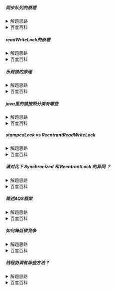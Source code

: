 
##### 同步队列的原理

<details>
    <summary>
        解题思路
    </summary>
1、jdk提供的不依赖操作系统函数的锁实现
2、锁分类

</details>
<details>
    <summary>
        百度百科
    </summary><br>

1. 队列同步器是JUC下的一个抽象同步组建，类似synchonized
2. AQS内部使用CAS操作一个状态属性实现共享或者互斥锁
3. AQS内部通过一个维护一个先进先出队列记录排队中的线程，通过控制进入队列的时机可以实现公平或者非公平锁
4. AQS提供超时阻塞方法，可以实现超时锁
5. 依靠AQS 这种同步能力，JUC下提供了Lock的实现

</details>

##### readWriteLock的原理

<details>
    <summary>
        解题思路
    </summary>



</details>
<details>
    <summary>
        百度百科
    </summary><br>

1. 读写锁分为共享锁和互斥锁，两个锁依赖同一个AQS实现的
2. 在互斥锁的实现中，加锁时 状态位只能 从 0 变为 1
3. 在共享锁的实现中，加锁时 状态位可以大于1
4. 在互斥锁加锁时，会记录写锁的线程，如果写锁加锁中，读锁也是被阻塞的。

</details>

##### 乐观锁的原理

<details>
    <summary>
        解题思路
    </summary>



</details>
<details>
    <summary>
        百度百科
    </summary><br>
1、 乐观锁的实现依赖的是版本号
2、 首先维护一个volatile变量记录版本号，不管什么类型的锁，每次加解锁时都会增加版本号
3、 当然java提供的stampLock会复杂的很多。它使用一个long类型属性，同时记录了读写锁状态、读锁个数以及版本号
</details>


##### java里的锁按照分类有哪些

<details>
    <summary>
        解题思路
    </summary>
    <br>
    类别 和 锁的实现是有区别的。不要直接说：synchronized & lock 。格局小了。
</details>
<details>
    <summary>
        百度百科
    </summary>
    <br>
在Java中，锁可以根据其实现方式、使用场景、特性等进行分类。以下是一些常见的分类方式：

1. 按照实现方式：
    * 乐观锁（Optimistic Locking）：这种锁假设冲突不经常发生，因此它总是尝试去完成操作，如果失败则进行重试，直到成功为止。乐观锁通常通过版本号或时间戳等机制来实现。
    * 悲观锁（Pessimistic Locking）：这种锁假设冲突经常发生，因此它一开始就尝试去阻止任何的冲突发生。悲观锁通常会锁定数据，直到数据被完全访问完毕。
    * 读写锁（Read-Write Lock）：这种锁允许多个线程同时读取数据，但在写入数据时只允许一个线程进行。读写锁通常用于提高并发性能，特别是在读操作远多于写操作的情况下。
2. 按照使用场景：
    * 共享锁（Shared Lock）：这种锁允许多个线程共享对某个资源的访问权。
    * 独占锁（Exclusive Lock）：这种锁只允许一个线程独占对某个资源的访问权。
3. 按照特性：
    * 可重入锁（Reentrant Lock）：这种锁可以被同一个线程多次获取，只要在每次获取后也对其进行释放。
    * 公平锁（Fair Lock）：这种锁按照线程获取锁的顺序来分配访问权，即先来先得。
    * 非公平锁（Non-Fair Lock）：这种锁不保证按照线程获取锁的顺序来分配访问权，可能会存在“饥饿”问题。
4. 按照是否可中断：
    * 可中断锁（Interruptible Lock）：这种锁可以被中断，如果线程在持有锁的过程中收到了中断信号，它可以选择释放锁。
    * 不可中断锁（Uninterruptible Lock）：这种锁不可以被中断，即使线程在持有锁的过程中收到了中断信号，它也不能释放锁。
5. 按照是否可被非安全代码获取：
    * 可被非安全代码获取的锁：这种类型的锁可以被Java的非安全代码获取和释放。
    * 不可被非安全代码获取的锁：这种类型的锁不能被Java的非安全代码获取和释放，只能通过Java的安全代码获取和释放。
6. 按照是否与try-lock结构关联：
    * 与try-lock结构关联的锁：这种类型的锁必须与try-lock结构一起使用，以便于在持有锁的过程中处理异常情况。
    * 不与try-lock结构关联的锁：这种类型的锁不需要与try-lock结构一起使用，可以单独使用。
</details>

##### stampedLock vs ReentrantReadWriteLock

<details>
    <summary>
        解题思路
    </summary><br>

    锁的分类上进行区别分析
</details>
<details>
    <summary>
        百度百科
    </summary>

* 可重入性： ReentrantReadWriteLock.write 可重入，而StampedLock.write 不可重入
    * ReentrantReadWriteLock同一线程可先加写锁再加读锁，StampedLock不可以
* 公平性： ReentrantReadWriteLock 可选择公平或者不公平，而StampedLock只是相对公平
* 乐观/悲观： StampedLock 可以用作乐观锁的实现
* 性能上： 读写锁并发时，如果锁的粒度较小，StampedLock的循环CAS可以有效的减少上下文切换的次数，但是循环CAS也会对CPU造成浪费
</details>

##### 请对比下 Synchronized 和 ReentrantLock 的异同 ？

<details>
    <summary>
        解题思路
    </summary>

        从锁分类说起，分析reetrantLock和Synchronized各自的优势

</details>
<details>
    <summary>
        百度百科
    </summary><br>

* 使用上：
    * ReentrantLock 必须手动获取与释放锁， 不需要手动释放和开启锁；
    * ReentrantLock 只适用于代码块锁，而synchronized 可用于修饰方法、代码块等；
    * 所以 synchronized 图一个简单
* 特性上：
    * ReentrantLock 可设置超时时间
    * ReentrantLock 可响应中断
    * ReentrantLock 可自由选择公平锁还是非公平锁
* 性能上：
    * jdk6 引入锁升级后，不好说优劣
        1. 在synchronized轻量级锁前，synchronized优
        2. 在synchronized进入重量级锁前，不相上下
        3. 在synchronized进入重量级锁以后，lock优
</details>

##### 简述AQS框架

<details>
    <summary>
        解题思路
    </summary>

        和监视器类比就实现锁的关键组成部分和关键方法解析
       组成：1. 锁状态管理。2. 等待队列 3. 阻塞队列 condition 内部
       行为: 1. 加锁 2. 解锁 包含 可超时，可中断，共享方式 等特性
</details>
<details>
    <summary>
        百度百科
    </summary><br>

AQS是一种队列同步器。它是一个抽象的队列同步器，通过维护一个共享资源状态和一个先进先出（FIFO）的线程等待队列来实现一个多线程访问共享资源的同步框架。
1. 同步控制器
    * AQS内部定义了一个int类型状态属性，利用Unsafe的cms操作实现状态同步
    * 利用该int类型属性，可实现`共享模式和独占模式`。比如lock的读锁和写锁
    * 对外提供acquire 和 release 方法用于控制同步状态
2. 队列
    * AQS内部自行实现了一个FIFO的双向链表，用于存储处于阻塞状态的线程
    * 线程的阻塞利用LockSupport的park实现
</details>

##### 如何降低锁竞争

<details>
    <summary>
        解题思路
    </summary>

        锁的意义就是解决共享资源的同时访问，其实就是降低同时访问的共享资源的频率以及减少占用共享资源的时长
        1. 缩小粒度 ： 分段
        2. 细化锁   ： 读写分离
        3. 优化锁   ： 无锁结构

</details>
<details>
    <summary>
        百度百科
    </summary><br>

1. 缩小锁粒度：将锁的范围缩小，尽可能减少锁的竞争。例如，使用分段锁或分离锁，或者将共享资源分解为更小的单元，每个单元分配一个独立的锁。
2. 使用读写锁：读写锁是一种特殊类型的锁，允许多个线程同时读取共享资源，但只允许一个线程写入。这可以减少读锁的竞争，因为多个线程可以同时持有读锁。
3. 使用信号量或其他同步原语：使用信号量或其他同步原语来控制对共享资源的访问。这样可以避免使用锁，减少锁竞争。
4. 优化线程调度：通过优化线程调度，减少线程间的竞争。例如，使用饥饿预防策略，确保低优先级线程也能获得资源。
5. 减少共享资源：尽可能减少共享资源的数量，降低锁竞争的可能性。例如，将共享资源分解为更小的单元，每个单元分配一个独立的锁。
6. 避免不必要的锁操作：尽可能减少使用锁的次数和时长。例如，尽量使用非阻塞的读、写操作，而不是使用锁来保证线程安全。
7. 使用无锁数据结构：无锁数据结构是一种不需要使用锁的数据结构，可以避免锁竞争。例如，使用原子操作来实现并发控制。
</details>

##### 线程协调有那些方法？

<details>
    <summary>
        解题思路
    </summary>

1. 线程调度
2. 任务编排
3. 并发控制
4. 工具类

</details>
<details>
    <summary>
        百度百科
    </summary><br>

1. 等待通知模型。包括objet的wait-notify模型和condition接口
2. Future接口。使用FutureTask代替Runnable创建线程
3. 通过锁进行并行并发控制。包括synchronized 和 lock
4. 使用JUC下的工具类，比如：countdownLatch、CyclicBarrier、Semaphore
5. 使用任务编排组件，比如forkJoin 、 completeFuture等
</details>
